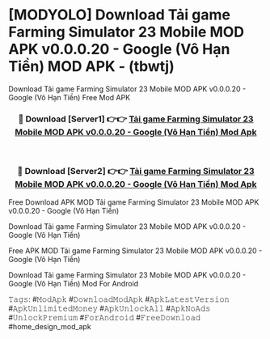 # [MODYOLO] Download Tải game Farming Simulator 23 Mobile MOD APK v0.0.0.20 - Google (Vô Hạn Tiền) MOD APK - (tbwtj)
Download Tải game Farming Simulator 23 Mobile MOD APK v0.0.0.20 - Google (Vô Hạn Tiền) Free Mod APK

<div align="center">
<h3>🔴 Download [Server1] 👉👉 <a href="https://apk-comot.site?title=Tải_game_Farming_Simulator_23_Mobile_MOD_APK_v0.0.0.20_-_Google_(Vô_Hạn_Tiền)">Tải game Farming Simulator 23 Mobile MOD APK v0.0.0.20 - Google (Vô Hạn Tiền) Mod Apk</a></h3><br>

<h3>🔴 Download [Server2] 👉👉 <a href="https://apk-comot.site?title=Tải_game_Farming_Simulator_23_Mobile_MOD_APK_v0.0.0.20_-_Google_(Vô_Hạn_Tiền)">Tải game Farming Simulator 23 Mobile MOD APK v0.0.0.20 - Google (Vô Hạn Tiền) Mod Apk</a></h3>
</div>


Free Download APK MOD Tải game Farming Simulator 23 Mobile MOD APK v0.0.0.20 - Google (Vô Hạn Tiền)

Download Tải game Farming Simulator 23 Mobile MOD APK v0.0.0.20 - Google (Vô Hạn Tiền) 

Free APK MOD Tải game Farming Simulator 23 Mobile MOD APK v0.0.0.20 - Google (Vô Hạn Tiền) 

Download Tải game Farming Simulator 23 Mobile MOD APK v0.0.0.20 - Google (Vô Hạn Tiền) Mod For Android

𝚃𝚊𝚐𝚜: #𝙼𝚘𝚍𝙰𝚙𝚔 #𝙳𝚘𝚠𝚗𝚕𝚘𝚊𝚍𝙼𝚘𝚍𝙰𝚙𝚔 #𝙰𝚙𝚔𝙻𝚊𝚝𝚎𝚜𝚝𝚅𝚎𝚛𝚜𝚒𝚘𝚗 #𝙰𝚙𝚔𝚄𝚗𝚕𝚒𝚖𝚒𝚝𝚎𝚍𝙼𝚘𝚗𝚎𝚢 #𝙰𝚙𝚔𝚄𝚗𝚕𝚘𝚌𝚔𝙰𝚕𝚕 #𝙰𝚙𝚔𝙽𝚘𝙰𝚍𝚜 #𝚄𝚗𝚕𝚘𝚌𝚔𝙿𝚛𝚎𝚖𝚒𝚞𝚖 #𝙵𝚘𝚛𝙰𝚗𝚍𝚛𝚘𝚒𝚍 #𝙵𝚛𝚎𝚎𝙳𝚘𝚠𝚗𝚕𝚘𝚊𝚍 #home_design_mod_apk